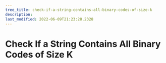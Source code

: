 ```yaml
---
tree_title: check-if-a-string-contains-all-binary-codes-of-size-k
description: 
last_modified: 2022-06-09T21:23:28.2328
---
```


# Check If a String Contains All Binary Codes of Size K
